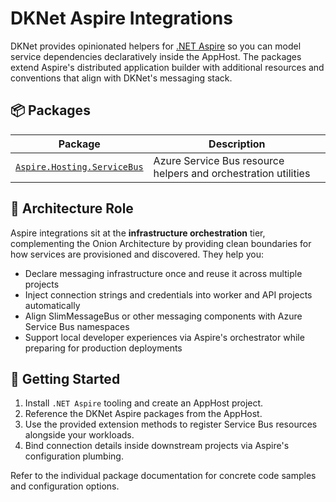 # DKNet Aspire Integrations

DKNet provides opinionated helpers for [.NET Aspire](https://learn.microsoft.com/dotnet/aspire/) so you can model
service dependencies declaratively inside the AppHost. The packages extend Aspire's distributed application builder
with additional resources and conventions that align with DKNet's messaging stack.

## 📦 Packages

| Package | Description |
|---------|-------------|
| [`Aspire.Hosting.ServiceBus`](./Aspire.Hosting.ServiceBus.md) | Azure Service Bus resource helpers and orchestration utilities |

## 🧱 Architecture Role

Aspire integrations sit at the **infrastructure orchestration** tier, complementing the Onion Architecture by providing
clean boundaries for how services are provisioned and discovered. They help you:

- Declare messaging infrastructure once and reuse it across multiple projects
- Inject connection strings and credentials into worker and API projects automatically
- Align SlimMessageBus or other messaging components with Azure Service Bus namespaces
- Support local developer experiences via Aspire's orchestrator while preparing for production deployments

## 🚀 Getting Started

1. Install `.NET Aspire` tooling and create an AppHost project.
2. Reference the DKNet Aspire packages from the AppHost.
3. Use the provided extension methods to register Service Bus resources alongside your workloads.
4. Bind connection details inside downstream projects via Aspire's configuration plumbing.

Refer to the individual package documentation for concrete code samples and configuration options.
